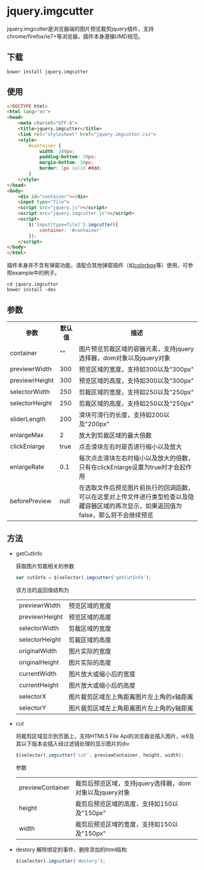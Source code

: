 # jquery.imgcutter
jquery.imgcutter是浏览器端的图片预览裁剪jquery插件，支持chrome/firefox/ie7+等浏览器，插件本身遵循UMD规范。

## 下载

```
bower install jquery.imgcutter
```

## 使用

```html
<!DOCTYPE html>
<html lang="en">
<head>
    <meta charset="UTF-8">
    <title>jquery.imgcutter</title>
    <link rel="stylesheet" href="jquery.imgcutter.css">
    <style>
        #container {
            width: 300px;
            padding-bottom: 30px;
            margin-bottom: 30px;
            border: 1px solid #ddd;
        }
    </style>
</head>
<body>
    <div id="container"></div>
    <input type="file">
    <script src="jquery.js"></script>
    <script src="jquery.imgcutter.js"></script>
    <script>
        $('input[type=file]').imgcutter({
            container: '#container'
        });
    </script>
</body>
</html>

```
插件本身并不含有弹窗功能，请配合其他弹窗插件（如[colorbox](https://github.com/jackmoore/colorbox)等）使用，可参照example中的例子。

```
cd jquery.imgcutter
bower install -dev
```

## 参数
<table>
    <tr>
        <th>参数</th>
        <th>默认值</th>
        <th>描述</th>
    </tr>
    <tr>
        <td>container</td>
        <td>""</td>
        <td>图片预览剪裁区域的容器元素，支持jquery选择器，dom对象以及jquery对象</td>
    </tr>
    <tr>
        <td>previewrWidth</td>
        <td>300</td>
        <td>预览区域的宽度，支持如300以及"300px"</td>
    </tr>
    <tr>
        <td>previewrHeight</td>
        <td>300</td>
        <td>预览区域的高度，支持如300以及"300px"</td>
    </tr>
    <tr>
        <td>selectorWidth</td>
        <td>250</td>
        <td>剪裁区域的宽度，支持如250以及"250px"</td>
    </tr>
    <tr>
        <td>selectorHeight</td>
        <td>250</td>
        <td>剪裁区域的高度，支持如250以及"250px"</td>
    </tr>
    <tr>
        <td>sliderLength</td>
        <td>200</td>
        <td>滑块可滑行的长度，支持如200以及"200px"</td>
    </tr>
    <tr>
        <td>enlargeMax</td>
        <td>2</td>
        <td>放大到剪裁区域的最大倍数</td>
    </tr>
    <tr>
        <td>clickEnlarge</td>
        <td>true</td>
        <td>点击滑块左右时是否进行缩小以及放大</td>
    </tr>
    <tr>
        <td>enlargeRate</td>
        <td>0.1</td>
        <td>每次点击滑块左右时缩小以及放大的倍数，只有在clickEnlarge设置为true时才会起作用</td>
    </tr>
    <tr>
        <td>beforePreview</td>
        <td>null</td>
        <td>在选取文件后预览图片前执行的回调函数，可以在这里对上传文件进行类型检查以及隐藏容器区域的再次显示，如果返回值为false，那么将不会继续预览</td>
    </tr>
</table>

## 方法

* getCutInfo

	获取图片剪裁相关的参数
	
	```javascript
	var cutInfo = $(selector).imgcutter('getCutInfo');
	```
	该方法的返回值结构为
	
	<table>
	    <tr>
	        <td>previewrWidth</td>
	        <td>预览区域的宽度</td>
	    </tr>
	    <tr>
	        <td>previewrHeight</td>
	        <td>预览区域的高度</td>
	    </tr>
	    <tr>
	        <td>selectorWidth</td>
	        <td>剪裁区域的宽度</td>
	    </tr>
	    <tr>
	        <td>selectorHeight</td>
	        <td>剪裁区域的高度</td>
	    </tr>
	    <tr>
	        <td>originalWidth</td>
	        <td>图片实际的宽度</td>
	    </tr>
	    <tr>
	        <td>originalHeight</td>
	        <td>图片实际的高度</td>
	    </tr>
	    <tr>
	        <td>currentWidth</td>
	        <td>图片放大或缩小后的宽度</td>
	    </tr>
	    <tr>
	        <td>currentHeight</td>
	        <td>图片放大或缩小后的高度</td>
	    </tr>
	    <tr>
	        <td>selectorX</td>
	        <td>图片裁剪区域左上角距离图片左上角的x轴距离</td>
	    </tr>
	    <tr>
	        <td>selectorY</td>
	        <td>图片裁剪区域左上角距离图片左上角的y轴距离</td>
	    </tr>
	</table>

* cut
	
	将裁剪区域显示到页面上，支持HTML5 File Api的浏览器会插入图片，ie9及其以下版本会插入经过滤镜处理的显示图片的div
	
	```javascript
	$(selector).imgcutter('cut', previewContainer, height, width);
	```
	参数
	
    <table>
        <tr>
            <td>previewContainer</td>
            <td>裁剪后预览区域，支持jquery选择器，dom对象以及jquery对象</td>
        </tr>
        <tr>
            <td>height</td>
            <td>裁剪后预览区域的高度，支持如150以及"150px"</td>
        </tr>
        <tr>
            <td>width</td>
            <td>裁剪后预览区域的宽度，支持如150以及"150px"</td>
        </tr>
    </table>
    
* destory
	解除绑定的事件，删除添加的html结构
	
	```javascript
	$(selector).imgcutter('destory');
	```